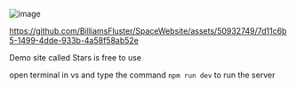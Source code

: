 ![image](https://github.com/BilliamsFluster/SpaceWebsite/assets/50932749/f617bfdc-f409-41ed-b843-256a5427e1ec)


https://github.com/BilliamsFluster/SpaceWebsite/assets/50932749/7d11c6b5-1499-4dde-933b-4a58f58ab52e


Demo site called Stars is free to use

open terminal in vs and type the command ```npm run dev``` to run the server
